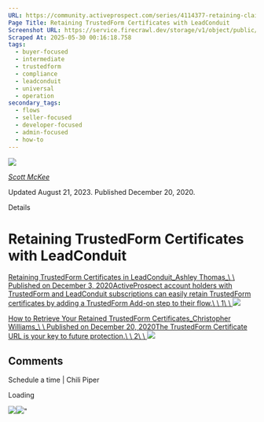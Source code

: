 ```yaml
---
URL: https://community.activeprospect.com/series/4114377-retaining-claiming-trustedform-certificates-with-leadconduit
Page Title: Retaining TrustedForm Certificates with LeadConduit
Screenshot URL: https://service.firecrawl.dev/storage/v1/object/public/media/screenshot-ff1ac88a-d880-4a0e-b84c-9a0f8caf93f9.png
Scraped At: 2025-05-30 00:16:18.758
tags:
  - buyer-focused
  - intermediate
  - trustedform
  - compliance
  - leadconduit
  - universal
  - operation
secondary_tags:
  - flows
  - seller-focused
  - developer-focused
  - admin-focused
  - how-to
---
```


[![](https://content1.bloomfire.com/avatars/users/1317000/thumb/thumbnail.png?f=1617311121&Expires=1748567772&Signature=NCeYyIiBTeif6Sg43un13PllLxUL61K1VPEDMjBP6DDDMvave5DXEEgDIP2td9J9ngVFaDoJdN~74w9inSDtRaB0yQyBhDAZ91f1nbo68kHzbvoBzAUCR0KycULj1HabwCxcsLT4~ruw1ydiSO5Hy4vlUKKMxTexeGxgSjvpDk8sZNnElm86XkWbLLSZcuyL3Dgvy0Cb~KR14rYF3-ql-hNpr7GdjnNRnh6NqjOA7gQQuQ89jpU2VOUCbFMVA82xbfzENn0LQS~Xtm4xKgQg3QQtgMCLbSrskDemKmrV~AYGLfOKK3WvtT6OQRbC-8hPp2QGl5abHCr-JKOM4mDMwg__&Key-Pair-Id=APKAIDFCFZ2UHE5LPIUA)](https://community.activeprospect.com/memberships/7557680-scott-mckee)

[_Scott McKee_](https://community.activeprospect.com/memberships/7557680-scott-mckee)

Updated August 21, 2023. Published December 20, 2020.

Details

# Retaining TrustedForm Certificates with LeadConduit

[Retaining TrustedForm Certificates in LeadConduit_Ashley Thomas_\\
\\
Published on December 3, 2020ActiveProspect account holders with TrustedForm and LeadConduit subscriptions can easily retain TrustedForm certificates by adding a TrustedForm Add-on step to their flow.\\
\\
1\\
\\
![](https://content0.bloomfire.com/thumbnails/contributions/002/390/146/_270x180.png?f=1617902575&Expires=1748567772&Signature=GFjVB4L2e9MqQdFabwHs9GSH7eqYA8Hu4~43WnHd-kmWGq85PJXWVzqxPGlTIW9wzT6caNSGlR-JgnsXguC1nB7yyIu1MqSKid3oGqHQbitnVK32PLklZxvJIbcDSBB50gXRPbjpmbAVV2OPQjFd0I8zZ~1HANmCrdbx8XRzFIlv81EAHXKssRvr69Zy2APCiRLjr~Tsfcn-m2TGmM45epmb7zURQWLbSVFY~vZzKHUaiHRHkunbqKN3CctDlb882T76ASxiUzmwRxTWXWK1XNRUoiz9b9fx1x~oudb~EAG0LyfnQaI4aGxuI~NgOPINbmAGvayD773~i3d8S9iEKg__&Key-Pair-Id=APKAIDFCFZ2UHE5LPIUA)](https://community.activeprospect.com/series/4114377/posts/4100506-retaining-trustedform-certificates-in-leadconduit)

[How to Retrieve Your Retained TrustedForm Certificates_Christopher Williams_\\
\\
Published on December 20, 2020The TrustedForm Certificate URL is your key to future protection.\\
\\
2\\
\\
![](https://content2.bloomfire.com/thumbnails/contributions/002/425/189/_270x180.png?f=1608648956&Expires=1748567772&Signature=MrFBaYp~WKXz2cAZyX3mSWIq4U6ouzyyjgF2T5YK2ibiRB8TuOZDHwjSBlzHG~hFL6NFYapGzyrkDfL7TssyIPrTMj4IRuxs-V1Rv-kPtGAqRbwKbtkgLXfcRUAcQsAisfph1vwp8QGilIo3FbJaqY1W1gDOCcByJX9szqfSSzWyxxPXMF4-OnDBHCQ3RTFnABifTnksVRTIZj8fWaMGLRTLioQA7RhCaEg0mXWgzI1Tyeli2sBMz30tsyaYXoHIQAEQhsY6-A9hezdRajtKFgV7z5QhD0zkYrBJsmll8S98i~nN7ZXmLGdEmR0ipViHHWoxX-ZN7~Y6CaNzrQ1e6w__&Key-Pair-Id=APKAIDFCFZ2UHE5LPIUA)](https://community.activeprospect.com/series/4114377/posts/4114383-how-to-retrieve-your-retained-trustedform-certificates)

## Comments

Schedule a time \| Chili Piper

Loading

![](https://bat.bing.com/action/0?ti=4018451&Ver=2&mid=a48d53ed-979b-4654-8617-fc9f6965cfa9&bo=1&sid=4a9ad9903ceb11f0ae403da22c59d4b5&vid=4a9ac7a03ceb11f0a179d315226cce0c&vids=1&msclkid=N&pi=918639831&lg=en-US&sw=1280&sh=1024&sc=24&p=https%3A%2F%2Fcommunity.activeprospect.com%2Fseries%2F4114377-retaining-claiming-trustedform-certificates-with-leadconduit&r=&lt=875&evt=pageLoad&sv=1&cdb=AQAQ&rn=738288)![](https://bat.bing.com/action/0?ti=4018451&Ver=2&mid=a48d53ed-979b-4654-8617-fc9f6965cfa9&bo=2&sid=4a9ad9903ceb11f0ae403da22c59d4b5&vid=4a9ac7a03ceb11f0a179d315226cce0c&vids=0&msclkid=N&gtm_tag_source=ua&ec=Client%20ID&el=%2Fseries%2F4114377-retaining-claiming-trustedform-certificates-with-leadconduit&gc=USD&tpp=1&en=Y&p=https%3A%2F%2Fcommunity.activeprospect.com%2Fseries%2F4114377-retaining-claiming-trustedform-certificates-with-leadconduit&sw=1280&sh=1024&sc=24&evt=custom&cdb=AQAQ&rn=237041)"

